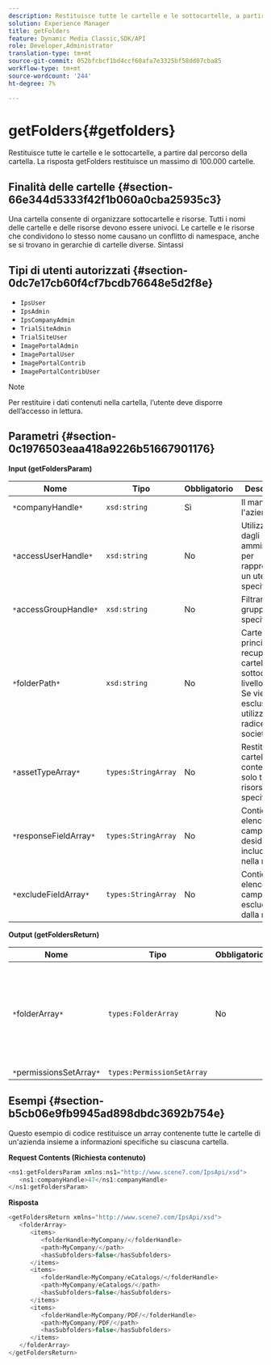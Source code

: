 ```yaml
---
description: Restituisce tutte le cartelle e le sottocartelle, a partire dal percorso della cartella. La risposta getFolders restituisce un massimo di 100.000 cartelle.
solution: Experience Manager
title: getFolders
feature: Dynamic Media Classic,SDK/API
role: Developer,Administrator
translation-type: tm+mt
source-git-commit: 052bfcbcf1bd4ccf60afa7e3325bf58dd07cba85
workflow-type: tm+mt
source-wordcount: '244'
ht-degree: 7%

---
```



# getFolders{#getfolders}

Restituisce tutte le cartelle e le sottocartelle, a partire dal percorso della cartella. La risposta getFolders restituisce un massimo di 100.000 cartelle.

## Finalità delle cartelle {#section-66e344d5333f42f1b060a0cba25935c3}

Una cartella consente di organizzare sottocartelle e risorse. Tutti i nomi delle cartelle e delle risorse devono essere univoci. Le cartelle e le risorse che condividono lo stesso nome causano un conflitto di namespace, anche se si trovano in gerarchie di cartelle diverse.
Sintassi

## Tipi di utenti autorizzati {#section-0dc7e17cb60f4cf7bcdb76648e5d2f8e}

* `IpsUser`
* `IpsAdmin`
* `IpsCompanyAdmin`
* `TrialSiteAdmin`
* `TrialSiteUser`
* `ImagePortalAdmin`
* `ImagePortalUser`
* `ImagePortalContrib`
* `ImagePortalContribUser`

>[!NOTE]
>
>Per restituire i dati contenuti nella cartella, l’utente deve disporre dell’accesso in lettura.

## Parametri {#section-0c1976503eaa418a9226b51667901176}

**Input (getFoldersParam)**

| Nome | Tipo | Obbligatorio | Descrizione |
|---|---|---|---|
| `*`companyHandle`*` | `xsd:string` | Sì | Il manico per l&#39;azienda. |
| `*`accessUserHandle`*` | `xsd:string` | No | Utilizzato dagli amministratori per rappresentare un utente specifico. |
| `*`accessGroupHandle`*` | `xsd:string` | No | Filtrare per un gruppo specifico. |
| `*`folderPath`*` | `xsd:string` | No | Cartella principale per recuperare cartelle e sottocartelle a livello foglia. Se viene esclusa, viene utilizzata la radice della società. |
| `*`assetTypeArray`*` | `types:StringArray` | No | Restituisce cartelle che contengono solo tipi di risorse specificati. |
| `*`responseFieldArray`*` | `types:StringArray` | No | Contiene un elenco di campi che si desidera includere nella risposta. |
| `*`excludeFieldArray`*` | `types:StringArray` | No | Contiene un elenco di campi da escludere dalla risposta. |

**Output (getFoldersReturn)**

| Nome | Tipo | Obbligatorio | Descrizione |
|---|---|---|---|
| `*`folderArray`*` | `types:FolderArray` | No | Matrice di cartelle corrispondenti ai criteri del filtro. La risposta è limitata a un massimo di 100.000 cartelle. |
| `*`permissionsSetArray`*` | `types:PermissionSetArray` |  |  |

## Esempi {#section-b5cb06e9fb9945ad898dbdc3692b754e}

Questo esempio di codice restituisce un array contenente tutte le cartelle di un&#39;azienda insieme a informazioni specifiche su ciascuna cartella.

**Request Contents (Richiesta contenuto)**

```java
<ns1:getFoldersParam xmlns:ns1="http://www.scene7.com/IpsApi/xsd">
   <ns1:companyHandle>47</ns1:companyHandle>
</ns1:getFoldersParam>
```

**Risposta**

```java
<getFoldersReturn xmlns="http://www.scene7.com/IpsApi/xsd">
   <folderArray>
      <items>
         <folderHandle>MyCompany/</folderHandle>
         <path>MyCompany/</path>
         <hasSubfolders>false</hasSubfolders>
      </items>
      <items>
         <folderHandle>MyCompany/eCatalogs/</folderHandle>
         <path>MyCompany/eCatalogs/</path>
         <hasSubfolders>false</hasSubfolders>
      </items>
      <items>
         <folderHandle>MyCompany/PDF/</folderHandle>
         <path>MyCompany/PDF/</path>
         <hasSubfolders>false</hasSubfolders>
      </items>
   </folderArray>
</getFoldersReturn>
```

